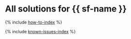 # All solutions for {{ sf-name }}

{% include [how-to-index](how-to/index.md) %}

{% include [known-issues-index](known-issues/index.md) %}
